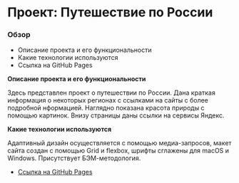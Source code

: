 # Проект: Путешествие по России

### Обзор
* Описание проекта и его функциональности
* Какие технологии используются
* Ссылка на GitHub Pages

**Описание проекта и его функциональности**

Здесь представлен проект о путешествии по России.
Дана краткая информация о некоторых регионах с ссылками на сайты с более подробной нформацией.
Наглядно показана красота природы с помощью картинок. Внизу страницы даны ссылки на сервисы Яндекс.

**Какие технологии используются**

Адаптивный дизайн осуществляется с помощью медиа-запросов, макет сайта создан с помощью Grid и flexbox, шрифты сглажены для macOS и Windows. Присутствует БЭМ-методология.

* [Ссылка на GitHub Pages](https://olecya.github.io/russian-travel/)
